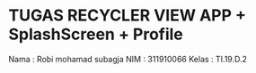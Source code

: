 # TUGAS RECYCLER VIEW APP + SplashScreen + Profile

Nama : Robi mohamad subagja
NIM : 311910066
Kelas : TI.19.D.2
